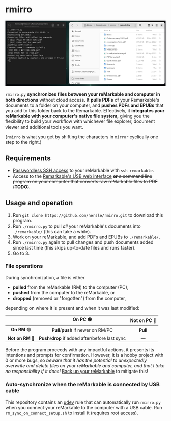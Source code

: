 # rmirro

![Screenshot](screenshot.png)

`rmirro.py` **synchronizes files between your reMarkable and computer in both directions** without cloud access.
It **pulls PDFs** of your Remarkable's documents to a folder on your computer,
and **pushes PDFs and EPUBs** that you add to this folder back to the Remarkable.
Effectively, it **integrates your reMarkable with your computer's native file system,**
giving you the flexibility to build your workflow with whichever file explorer, document viewer and additional tools you want.

(`rmirro` is what you get by shifting the characters in `mirror` cyclically one step to the right.)

## Requirements

* [Passwordless SSH access](https://remarkablewiki.com/tech/ssh#passwordless_login_with_ssh_keys) to your reMarkable with `ssh remarkable`.
* Access to the [Remarkable's USB web interface](https://remarkablewiki.com/tech/webinterface)
  ~~**or** a command line program on your computer that converts raw reMarkable files to PDF (**TODO**)~~.

## Usage and operation

1. Run `git clone https://github.com/hersle/rmirro.git` to download this program.
2. Run `./rmirro.py` to pull *all* your reMarkable's documents into `./remarkable/` (this can take a while).
3. Work on your reMarkable, and add PDFs and EPUBs to `./remarkable/`.
4. Run `./rmirro.py` again to pull changes and push documents added since last time (this skips up-to-date files and runs faster).
5. Go to 3.

### File operations

During synchronization, a file is either

* **pulled** from the reMarkable (RM) to the computer (PC),
* **pushed** from the computer to the reMarkable, or
* **dropped** (removed or "forgotten") from the computer,

depending on where it is present and when it was last modified:

|                  | **On PC** 🟢                                      | **Not on PC** 🔴 |
|:----------------:|:-------------------------------------------------:|:----------------:|
| **On RM** 🟢     | **Pull**/**push** if newer on RM/PC               | **Pull**         |
| **Not on RM** 🔴 | **Push**/**drop** if added after/before last sync |         —        |

Before the program proceeds with any impactful actions, it presents its intentions and prompts for confirmation.
However, it is a hobby project with 0 or more bugs,
so *beware that it has the potential to unexpectedly overwrite and delete files on your reMarkable and computer, and that I take no responsibility if it does!*
[Back up your reMarkable](https://remarkablewiki.com/tech/file_transfer#making_local_backups) to mitigate this!

### Auto-synchronize when the reMarkable is connected by USB cable

This repository contains an [udev](https://en.wikipedia.org/wiki/Udev) rule
that can automatically run `rmirro.py` when you connect your reMarkable to the computer with a USB cable.
Run `rm_sync_on_connect_setup.sh` to install it (requires root access).
